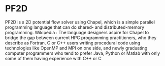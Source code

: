 # PF2D
PF2D is a 2D potential flow solver using Chapel, which is a simple parallel programming language that can do shared- and distributed-memory programming. 
Wikipedia : The language designers aspire for Chapel to bridge the gap between current HPC programming practitioners, who they describe as Fortran, C or C++ users writing procedural code using technologies like OpenMP and MPI on one side, and newly graduating computer programmers who tend to prefer Java, Python or Matlab with only some of them having experience with C++ or C
